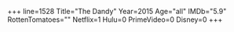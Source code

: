 +++
line=1528
Title="The Dandy"
Year=2015
Age="all"
IMDb="5.9"
RottenTomatoes=""
Netflix=1
Hulu=0
PrimeVideo=0
Disney=0
+++

